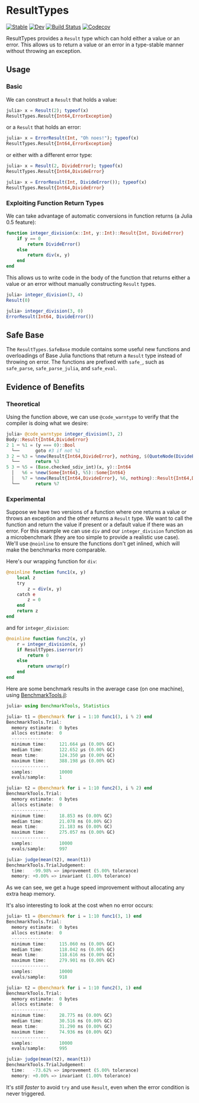 # ResultTypes

[![Stable](https://img.shields.io/badge/docs-stable-blue.svg)](https://iamed2.github.io/ResultTypes.jl/stable)
[![Dev](https://img.shields.io/badge/docs-dev-blue.svg)](https://iamed2.github.io/ResultTypes.jl/dev)
[![Build Status](https://travis-ci.com/iamed2/ResultTypes.jl.svg?branch=master)](https://travis-ci.com/iamed2/ResultTypes.jl)
[![Codecov](https://codecov.io/gh/iamed2/ResultTypes.jl/branch/master/graph/badge.svg)](https://codecov.io/gh/iamed2/ResultTypes.jl)

ResultTypes provides a `Result` type which can hold either a value or an error.
This allows us to return a value or an error in a type-stable manner without throwing an exception.

## Usage

### Basic

We can construct a `Result` that holds a value:

```julia
julia> x = Result(2); typeof(x)
ResultTypes.Result{Int64,ErrorException}
```

or a `Result` that holds an error:

```julia
julia> x = ErrorResult(Int, "Oh noes!"); typeof(x)
ResultTypes.Result{Int64,ErrorException}
```

or either with a different error type:

```julia
julia> x = Result(2, DivideError); typeof(x)
ResultTypes.Result{Int64,DivideError}

julia> x = ErrorResult(Int, DivideError()); typeof(x)
ResultTypes.Result{Int64,DivideError}
```

### Exploiting Function Return Types

We can take advantage of automatic conversions in function returns (a Julia 0.5 feature):

```julia
function integer_division(x::Int, y::Int)::Result{Int, DivideError}
    if y == 0
        return DivideError()
    else
        return div(x, y)
    end
end
```

This allows us to write code in the body of the function that returns either a value or an error without manually constructing `Result` types.

```julia
julia> integer_division(3, 4)
Result(0)

julia> integer_division(3, 0)
ErrorResult(Int64, DivideError())
```

## Safe Base

The `ResultTypes.SafeBase` module contains some useful new functions and overloadings of Base Julia functions that return a `Result` type instead of throwing on error. The functions are prefixed with `safe_`, such as `safe_parse`, `safe_parse_julia`, and `safe_eval`.

## Evidence of Benefits

### Theoretical

Using the function above, we can use `@code_warntype` to verify that the compiler is doing what we desire:

```julia
julia> @code_warntype integer_division(3, 2)
Body::Result{Int64,DivideError}
2 1 ─ %1 = (y === 0)::Bool                                                                                       │╻     ==
  └──      goto #3 if not %1                                                                                     │
3 2 ─ %3 = %new(Result{Int64,DivideError}, nothing, $(QuoteNode(DivideError())))::Result{Int64,DivideError}      │╻╷    convert
  └──      return %3                                                                                             │
5 3 ─ %5 = (Base.checked_sdiv_int)(x, y)::Int64                                                                  │╻     div
  │   %6 = %new(Some{Int64}, %5)::Some{Int64}                                                                    ││╻╷╷╷  Type
  │   %7 = %new(Result{Int64,DivideError}, %6, nothing)::Result{Int64,DivideError}                               │││
  └──      return %7                                                                                             │
```

### Experimental

Suppose we have two versions of a function where one returns a value or throws an exception and the other returns a `Result` type.
We want to call the function and return the value if present or a default value if there was an error.
For this example we can use `div` and our `integer_division` function as a microbenchmark (they are too simple to provide a realistic use case).
We'll use `@noinline` to ensure the functions don't get inlined, which will make the benchmarks more comparable.

Here's our wrapping function for `div`:

```julia
@noinline function func1(x, y)
    local z
    try
        z = div(x, y)
    catch e
        z = 0
    end
    return z
end
```

and for `integer_division`:

```julia
@noinline function func2(x, y)
    r = integer_division(x, y)
    if ResultTypes.iserror(r)
        return 0
    else
        return unwrap(r)
    end
end
```

Here are some benchmark results in the average case (on one machine), using [BenchmarkTools.jl](https://github.com/JuliaCI/BenchmarkTools.jl):

```julia
julia> using BenchmarkTools, Statistics

julia> t1 = @benchmark for i = 1:10 func1(3, i % 2) end
BenchmarkTools.Trial:
  memory estimate:  0 bytes
  allocs estimate:  0
  --------------
  minimum time:     121.664 μs (0.00% GC)
  median time:      122.652 μs (0.00% GC)
  mean time:        124.350 μs (0.00% GC)
  maximum time:     388.198 μs (0.00% GC)
  --------------
  samples:          10000
  evals/sample:     1

julia> t2 = @benchmark for i = 1:10 func2(3, i % 2) end
BenchmarkTools.Trial:
  memory estimate:  0 bytes
  allocs estimate:  0
  --------------
  minimum time:     18.853 ns (0.00% GC)
  median time:      21.078 ns (0.00% GC)
  mean time:        21.183 ns (0.00% GC)
  maximum time:     275.057 ns (0.00% GC)
  --------------
  samples:          10000
  evals/sample:     997

julia> judge(mean(t2), mean(t1))
BenchmarkTools.TrialJudgement:
  time:   -99.98% => improvement (5.00% tolerance)
  memory: +0.00% => invariant (1.00% tolerance)
```

As we can see, we get a huge speed improvement without allocating any extra heap memory.

It's also interesting to look at the cost when no error occurs:

```julia
julia> t1 = @benchmark for i = 1:10 func1(3, 1) end
BenchmarkTools.Trial:
  memory estimate:  0 bytes
  allocs estimate:  0
  --------------
  minimum time:     115.060 ns (0.00% GC)
  median time:      118.042 ns (0.00% GC)
  mean time:        118.616 ns (0.00% GC)
  maximum time:     279.901 ns (0.00% GC)
  --------------
  samples:          10000
  evals/sample:     918

julia> t2 = @benchmark for i = 1:10 func2(3, 1) end
BenchmarkTools.Trial:
  memory estimate:  0 bytes
  allocs estimate:  0
  --------------
  minimum time:     28.775 ns (0.00% GC)
  median time:      30.516 ns (0.00% GC)
  mean time:        31.290 ns (0.00% GC)
  maximum time:     74.936 ns (0.00% GC)
  --------------
  samples:          10000
  evals/sample:     995

julia> judge(mean(t2), mean(t1))
BenchmarkTools.TrialJudgement:
  time:   -73.62% => improvement (5.00% tolerance)
  memory: +0.00% => invariant (1.00% tolerance)
```

It's _still faster_ to avoid `try` and use `Result`, even when the error condition is never triggered.

